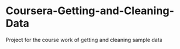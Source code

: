 # Coursera-Getting-and-Cleaning-Data
Project for the course work of getting and cleaning sample data
